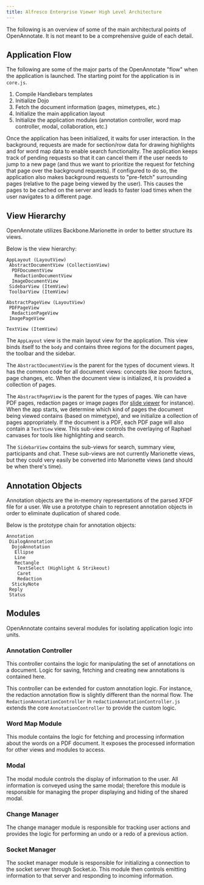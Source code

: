 ```yaml
---
title: Alfresco Enterprise Viewer High Level Architecture
---
```


The following is an overview of some of the main architectural points of OpenAnnotate. It is not meant to be a comprehensive guide of each detail.

## Application Flow

The following are some of the major parts of the OpenAnnotate "flow" when the application is launched. The starting point for the application is in `core.js`.

1. Compile Handlebars templates
1. Initialize Dojo
1. Fetch the document information (pages, mimetypes, etc.)
1. Initialize the main application layout
1. Initialize the application modules (annotation controller, word map controller, modal, collaboration, etc.)

Once the application has been initialized, it waits for user interaction. In the background, requests are made for section/row data for drawing highlights and for word map data to enable search functionality. The application keeps track of pending requests so that it can cancel them if the user needs to jump to a new page (and thus we want to prioritize the request for fetching that page over the background requests). If configured to do so, the application also makes background requests to "pre-fetch" surrounding pages (relative to the page being viewed by the user). This causes the pages to be cached on the server and leads to faster load times when the user navigates to a different page.

## View Hierarchy

OpenAnnotate utilizes Backbone.Marionette in order to better structure its views.

Below is the view hierarchy:

    AppLayout (LayoutView)
     AbstractDocumentView (CollectionView)
      PDFDocumentView
       RedactionDocumentView
      ImageDocumentView
     SidebarView (ItemView)
     ToolbarView (ItemView)

    AbstractPageView (LayoutView)
     PDFPageView
      RedactionPageView
     ImagePageView

    TextView (ItemView)

The `AppLayout` view is the main layout view for the application. This view binds itself to the `body` and contains three regions for the document pages, the toolbar and the sidebar.

The `AbstractDocumentView` is the parent for the types of document views. It has the common code for all document views: concepts like zoom factors, page changes, etc. When the document view is initialized, it is provided a collection of pages.

The `AbstractPageView` is the parent for the types of pages. We can have PDF pages, redaction pages or image pages (for [slide viewer](https://github.com/tsgrp/OpenAnnotate/wiki/Using-Slide-Viewer-with-OpenAnnotate) for instance). When the app starts, we determine which kind of pages the document being viewed contains (based on mimetype), and we initialize a collection of pages appropriately. If the document is a PDF, each PDF page will also contain a `TextView` view. This sub-view controls the overlaying of Raphael canvases for tools like highlighting and search.

The `SidebarView` contains the sub-views for search, summary view, participants and chat. These sub-views are not currently Marionette views, but they could very easily be converted into Marionette views (and should be when there's time).

## Annotation Objects

Annotation objects are the in-memory representations of the parsed XFDF file for a user. We use a prototype chain to represent annotation objects in order to eliminate duplication of shared code.

Below is the prototype chain for annotation objects:

    Annotation
     DialogAnnotation
      DojoAnnotation
       Ellipse
       Line
       Rectangle
        TextSelect (Highlight & Strikeout)
        Caret
        Redaction
      StickyNote
     Reply
     Status

## Modules

OpenAnnotate contains several modules for isolating application logic into units.

### Annotation Controller

This controller contains the logic for manipulating the set of annotations on a document. Logic for saving, fetching and creating new annotations is contained here.

This controller can be extended for custom annotation logic. For instance, the redaction annotation flow is slightly different than the normal flow. The `RedactionAnnotationController` in `redactionAnnotationController.js` extends the core `AnnotationController` to provide the custom logic.

### Word Map Module

This module contains the logic for fetching and processing information about the words on a PDF document. It exposes the processed information for other views and modules to access.

### Modal

The modal module controls the display of information to the user. All information is conveyed using the same modal; therefore this module is responsible for managing the proper displaying and hiding of the shared modal.

### Change Manager

The change manager module is responsible for tracking user actions and provides the logic for performing an undo or a redo of a previous action.

### Socket Manager

The socket manager module is responsible for initializing a connection to the socket server through Socket.io. This module then controls emitting information to that server and responding to incoming information.
